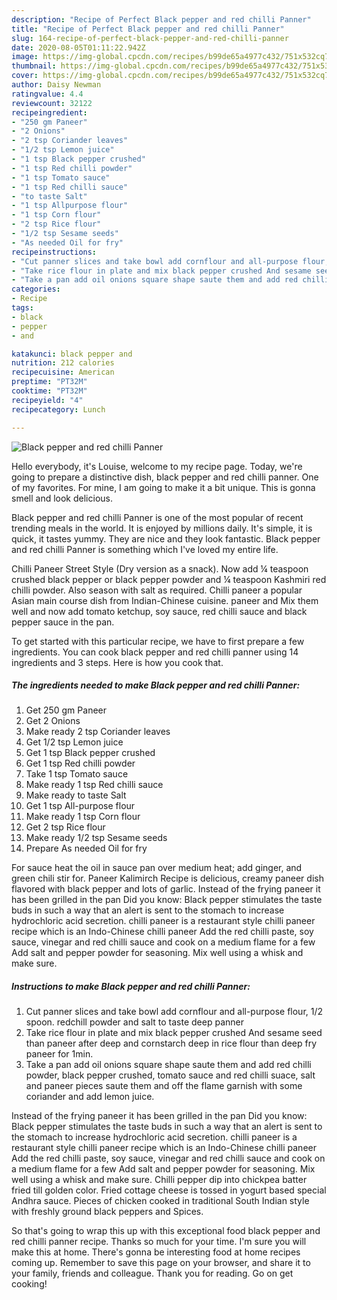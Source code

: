 ```yaml
---
description: "Recipe of Perfect Black pepper and red chilli Panner"
title: "Recipe of Perfect Black pepper and red chilli Panner"
slug: 164-recipe-of-perfect-black-pepper-and-red-chilli-panner
date: 2020-08-05T01:11:22.942Z
image: https://img-global.cpcdn.com/recipes/b99de65a4977c432/751x532cq70/black-pepper-and-red-chilli-panner-recipe-main-photo.jpg
thumbnail: https://img-global.cpcdn.com/recipes/b99de65a4977c432/751x532cq70/black-pepper-and-red-chilli-panner-recipe-main-photo.jpg
cover: https://img-global.cpcdn.com/recipes/b99de65a4977c432/751x532cq70/black-pepper-and-red-chilli-panner-recipe-main-photo.jpg
author: Daisy Newman
ratingvalue: 4.4
reviewcount: 32122
recipeingredient:
- "250 gm Paneer"
- "2 Onions"
- "2 tsp Coriander leaves"
- "1/2 tsp Lemon juice"
- "1 tsp Black pepper crushed"
- "1 tsp Red chilli powder"
- "1 tsp Tomato sauce"
- "1 tsp Red chilli sauce"
- "to taste Salt"
- "1 tsp Allpurpose flour"
- "1 tsp Corn flour"
- "2 tsp Rice flour"
- "1/2 tsp Sesame seeds"
- "As needed Oil for fry"
recipeinstructions:
- "Cut panner slices and take bowl add cornflour and all-purpose flour, 1/2 spoon. redchill powder and salt to taste deep panner"
- "Take rice flour in plate and mix black pepper crushed And sesame seed than paneer after deep and cornstarch deep in rice flour than deep fry paneer for 1min."
- "Take a pan add oil onions square shape saute them and add red chilli powder, black pepper crushed, tomato sauce and red chilli suace, salt and paneer pieces saute them and off the flame garnish with some coriander and add lemon juice."
categories:
- Recipe
tags:
- black
- pepper
- and

katakunci: black pepper and 
nutrition: 212 calories
recipecuisine: American
preptime: "PT32M"
cooktime: "PT32M"
recipeyield: "4"
recipecategory: Lunch

---
```



![Black pepper and red chilli Panner](https://img-global.cpcdn.com/recipes/b99de65a4977c432/751x532cq70/black-pepper-and-red-chilli-panner-recipe-main-photo.jpg)

Hello everybody, it's Louise, welcome to my recipe page. Today, we're going to prepare a distinctive dish, black pepper and red chilli panner. One of my favorites. For mine, I am going to make it a bit unique. This is gonna smell and look delicious.

Black pepper and red chilli Panner is one of the most popular of recent trending meals in the world. It is enjoyed by millions daily. It's simple, it is quick, it tastes yummy. They are nice and they look fantastic. Black pepper and red chilli Panner is something which I've loved my entire life.

Chilli Paneer Street Style (Dry version as a snack). Now add ¼ teaspoon crushed black pepper or black pepper powder and ¼ teaspoon Kashmiri red chilli powder. Also season with salt as required. Chilli paneer a popular Asian main course dish from Indian-Chinese cuisine. paneer and Mix them well and now add tomato ketchup, soy sauce, red chilli sauce and black pepper sauce in the pan.


To get started with this particular recipe, we have to first prepare a few ingredients. You can cook black pepper and red chilli panner using 14 ingredients and 3 steps. Here is how you cook that.

<!--inarticleads1-->

##### The ingredients needed to make Black pepper and red chilli Panner:

1. Get 250 gm Paneer
1. Get 2 Onions
1. Make ready 2 tsp Coriander leaves
1. Get 1/2 tsp Lemon juice
1. Get 1 tsp Black pepper crushed
1. Get 1 tsp Red chilli powder
1. Take 1 tsp Tomato sauce
1. Make ready 1 tsp Red chilli sauce
1. Make ready to taste Salt
1. Get 1 tsp All-purpose flour
1. Make ready 1 tsp Corn flour
1. Get 2 tsp Rice flour
1. Make ready 1/2 tsp Sesame seeds
1. Prepare As needed Oil for fry


For sauce heat the oil in sauce pan over medium heat; add ginger, and green chili stir for. Paneer Kalimirch Recipe is delicious, creamy paneer dish flavored with black pepper and lots of garlic. Instead of the frying paneer it has been grilled in the pan Did you know: Black pepper stimulates the taste buds in such a way that an alert is sent to the stomach to increase hydrochloric acid secretion. chilli paneer is a restaurant style chilli paneer recipe which is an Indo-Chinese chilli paneer Add the red chilli paste, soy sauce, vinegar and red chilli sauce and cook on a medium flame for a few Add salt and pepper powder for seasoning. Mix well using a whisk and make sure. 

<!--inarticleads2-->

##### Instructions to make Black pepper and red chilli Panner:

1. Cut panner slices and take bowl add cornflour and all-purpose flour, 1/2 spoon. redchill powder and salt to taste deep panner
1. Take rice flour in plate and mix black pepper crushed And sesame seed than paneer after deep and cornstarch deep in rice flour than deep fry paneer for 1min.
1. Take a pan add oil onions square shape saute them and add red chilli powder, black pepper crushed, tomato sauce and red chilli suace, salt and paneer pieces saute them and off the flame garnish with some coriander and add lemon juice.


Instead of the frying paneer it has been grilled in the pan Did you know: Black pepper stimulates the taste buds in such a way that an alert is sent to the stomach to increase hydrochloric acid secretion. chilli paneer is a restaurant style chilli paneer recipe which is an Indo-Chinese chilli paneer Add the red chilli paste, soy sauce, vinegar and red chilli sauce and cook on a medium flame for a few Add salt and pepper powder for seasoning. Mix well using a whisk and make sure. Chilli pepper dip into chickpea batter fried till golden color. Fried cottage cheese is tossed in yogurt based special Andhra sauce. Pieces of chicken cooked in traditional South Indian style with freshly ground black peppers and Spices. 

So that's going to wrap this up with this exceptional food black pepper and red chilli panner recipe. Thanks so much for your time. I'm sure you will make this at home. There's gonna be interesting food at home recipes coming up. Remember to save this page on your browser, and share it to your family, friends and colleague. Thank you for reading. Go on get cooking!
